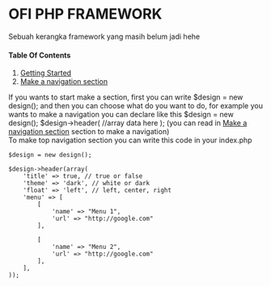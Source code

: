# OFI PHP FRAMEWORK

Sebuah kerangka framework yang masih belum jadi hehe

#### Table Of Contents
<ol>
  <li> <a href="#gettingStarted">Getting Started</a> </li>
  <li> <a href="#navigation">Make a navigation section</a> </li>
</ol>

<div id="gettingStarted">
   If you wants to start make a section, first you can write 
        $design = new design();
   and then you can choose what do you want to do, for example you wants to make a navigation you can declare like this
        $design = new design();
        $design->header( //array data here );
   (you can read in <a href="#navigation">Make a navigation section</a> section to make a navigation)
</div>

<div id="navigation">
	To make top navigation section you can write this code in your index.php
	
	$design = new design();

    $design->header(array(
        'title' => true, // true or false
        'theme' => 'dark', // white or dark
        'float' => 'left', // left, center, right
        'menu' => [
            [
                'name' => "Menu 1",
                'url' => "http://google.com"
            ],

            [
                'name' => "Menu 2",
                'url' => "http://google.com"
            ],
        ],        
    ));
</div>
